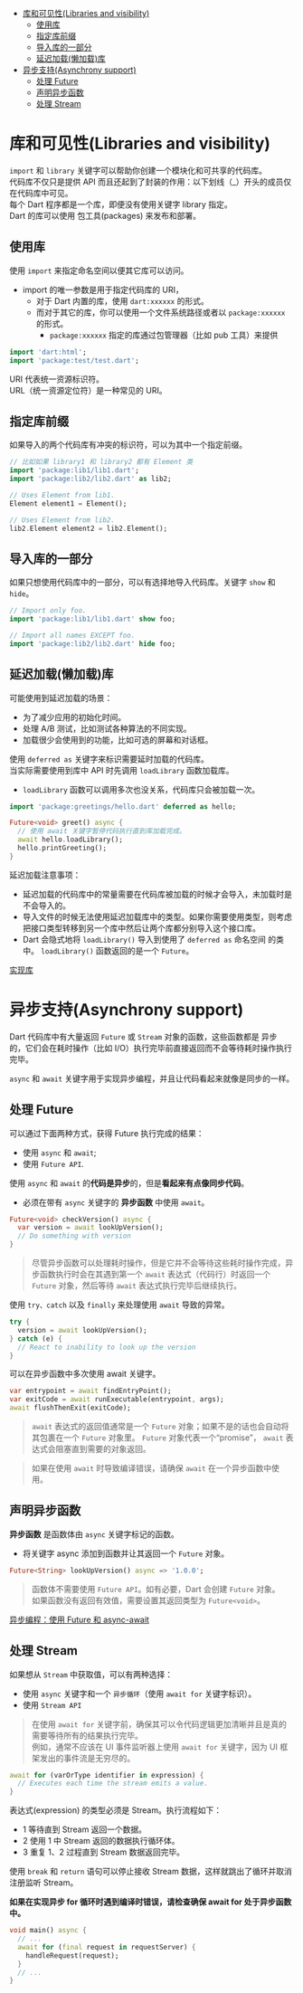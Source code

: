 <!-- START doctoc generated TOC please keep comment here to allow auto update -->
<!-- DON'T EDIT THIS SECTION, INSTEAD RE-RUN doctoc TO UPDATE -->
<!-- **Table of Contents**  *generated with [DocToc](https://github.com/thlorenz/doctoc)* -->

- [库和可见性(Libraries and visibility)](#%E5%BA%93%E5%92%8C%E5%8F%AF%E8%A7%81%E6%80%A7libraries-and-visibility)
  - [使用库](#%E4%BD%BF%E7%94%A8%E5%BA%93)
  - [指定库前缀](#%E6%8C%87%E5%AE%9A%E5%BA%93%E5%89%8D%E7%BC%80)
  - [导入库的一部分](#%E5%AF%BC%E5%85%A5%E5%BA%93%E7%9A%84%E4%B8%80%E9%83%A8%E5%88%86)
  - [延迟加载(懒加载)库](#%E5%BB%B6%E8%BF%9F%E5%8A%A0%E8%BD%BD%E6%87%92%E5%8A%A0%E8%BD%BD%E5%BA%93)
- [异步支持(Asynchrony support)](#%E5%BC%82%E6%AD%A5%E6%94%AF%E6%8C%81asynchrony-support)
  - [处理 Future](#%E5%A4%84%E7%90%86-future)
  - [声明异步函数](#%E5%A3%B0%E6%98%8E%E5%BC%82%E6%AD%A5%E5%87%BD%E6%95%B0)
  - [处理 Stream](#%E5%A4%84%E7%90%86-stream)

<!-- END doctoc generated TOC please keep comment here to allow auto update -->

# 库和可见性(Libraries and visibility)

`import` 和 `library` 关键字可以帮助你创建一个模块化和可共享的代码库。  
代码库不仅只是提供 API 而且还起到了封装的作用：以下划线（\_）开头的成员仅在代码库中可见。  
每个 Dart 程序都是一个库，即便没有使用关键字 library 指定。  
Dart 的库可以使用 包工具(packages) 来发布和部署。

## 使用库

使用 `import` 来指定命名空间以便其它库可以访问。

- import 的唯一参数是用于指定代码库的 URI，
  - 对于 Dart 内置的库，使用 `dart:xxxxxx` 的形式。
  - 而对于其它的库，你可以使用一个文件系统路径或者以 `package:xxxxxx` 的形式。
    - `package:xxxxxx` 指定的库通过包管理器（比如 pub 工具）来提供

```dart
import 'dart:html';
import 'package:test/test.dart';
```

URI 代表统一资源标识符。  
URL（统一资源定位符）是一种常见的 URI。

## 指定库前缀

如果导入的两个代码库有冲突的标识符，可以为其中一个指定前缀。

```dart
// 比如如果 library1 和 library2 都有 Element 类
import 'package:lib1/lib1.dart';
import 'package:lib2/lib2.dart' as lib2;

// Uses Element from lib1.
Element element1 = Element();

// Uses Element from lib2.
lib2.Element element2 = lib2.Element();
```

## 导入库的一部分

如果只想使用代码库中的一部分，可以有选择地导入代码库。关键字 `show` 和 `hide`。

```dart
// Import only foo.
import 'package:lib1/lib1.dart' show foo;

// Import all names EXCEPT foo.
import 'package:lib2/lib2.dart' hide foo;
```

## 延迟加载(懒加载)库

可能使用到延迟加载的场景：

- 为了减少应用的初始化时间。
- 处理 A/B 测试，比如测试各种算法的不同实现。
- 加载很少会使用到的功能，比如可选的屏幕和对话框。

使用 `deferred as` 关键字来标识需要延时加载的代码库。  
当实际需要使用到库中 API 时先调用 `loadLibrary` 函数加载库。

- `loadLibrary` 函数可以调用多次也没关系，代码库只会被加载一次。

```dart
import 'package:greetings/hello.dart' deferred as hello;

Future<void> greet() async {
  // 使用 await 关键字暂停代码执行直到库加载完成。
  await hello.loadLibrary();
  hello.printGreeting();
}
```

延迟加载注意事项：

- 延迟加载的代码库中的常量需要在代码库被加载的时候才会导入，未加载时是不会导入的。
- 导入文件的时候无法使用延迟加载库中的类型。如果你需要使用类型，则考虑把接口类型转移到另一个库中然后让两个库都分别导入这个接口库。
- Dart 会隐式地将 `loadLibrary()` 导入到使用了 `deferred as` 命名空间 的类中。 `loadLibrary()` 函数返回的是一个 `Future`。

[实现库](https://dart.cn/guides/libraries/create-library-packages)

# 异步支持(Asynchrony support)

Dart 代码库中有大量返回 `Future` 或 `Stream` 对象的函数，这些函数都是 异步 的，它们会在耗时操作（比如 I/O）执行完毕前直接返回而不会等待耗时操作执行完毕。

`async` 和 `await` 关键字用于实现异步编程，并且让代码看起来就像是同步的一样。

## 处理 Future

可以通过下面两种方式，获得 Future 执行完成的结果：

- 使用 `async` 和 `await`;
- 使用 `Future API`.

使用 `async` 和 `await` 的**代码是异步**的，但是**看起来有点像同步代码**。

- 必须在带有 `async` 关键字的 **异步函数** 中使用 `await`。

```dart
Future<void> checkVersion() async {
  var version = await lookUpVersion();
  // Do something with version
}
```

> 尽管异步函数可以处理耗时操作，但是它并不会等待这些耗时操作完成，异步函数执行时会在其遇到第一个 `await` 表达式（代码行）时返回一个 `Future` 对象，然后等待 `await` 表达式执行完毕后继续执行。

使用 `try、catch` 以及 `finally` 来处理使用 `await` 导致的异常。

```dart
try {
  version = await lookUpVersion();
} catch (e) {
  // React to inability to look up the version
}
```

可以在异步函数中多次使用 await 关键字。

```dart
var entrypoint = await findEntryPoint();
var exitCode = await runExecutable(entrypoint, args);
await flushThenExit(exitCode);
```

> `await` 表达式的返回值通常是一个 `Future` 对象；如果不是的话也会自动将其包裹在一个 `Future` 对象里。 `Future` 对象代表一个“promise”， `await` 表达式会阻塞直到需要的对象返回。

> 如果在使用 `await` 时导致编译错误，请确保 `await` 在一个异步函数中使用。

## 声明异步函数

**异步函数** 是函数体由 `async` 关键字标记的函数。

- 将关键字 async 添加到函数并让其返回一个 `Future` 对象。

```dart
Future<String> lookUpVersion() async => '1.0.0';
```

> 函数体不需要使用 `Future API`。如有必要，Dart 会创建 `Future` 对象。  
> 如果函数没有返回有效值，需要设置其返回类型为 `Future<void>`。

[异步编程：使用 Future 和 async-await](https://dart.cn/codelabs/async-await)

## 处理 Stream

如果想从 `Stream` 中获取值，可以有两种选择：

- 使用 `async` 关键字和一个 `异步循环`（使用 `await for` 关键字标识）。
- 使用 `Stream API`

> 在使用 `await for` 关键字前，确保其可以令代码逻辑更加清晰并且是真的需要等待所有的结果执行完毕。  
> 例如，通常不应该在 UI 事件监听器上使用 `await for` 关键字，因为 UI 框架发出的事件流是无穷尽的。

```dart
await for (varOrType identifier in expression) {
  // Executes each time the stream emits a value.
}
```

表达式(expression) 的类型必须是 Stream。执行流程如下：

- 1 等待直到 Stream 返回一个数据。
- 2 使用 1 中 Stream 返回的数据执行循环体。
- 3 重复 1、2 过程直到 Stream 数据返回完毕。

使用 `break` 和 `return` 语句可以停止接收 Stream 数据，这样就跳出了循环并取消注册监听 Stream。

**如果在实现异步 for 循环时遇到编译时错误，请检查确保 await for 处于异步函数中。**

```dart
void main() async {
  // ...
  await for (final request in requestServer) {
    handleRequest(request);
  }
  // ...
}
```
